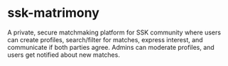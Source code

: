 # ssk-matrimony
A private, secure matchmaking platform for SSK community where users can create profiles, search/filter for matches, express interest, and communicate if both parties agree. Admins can moderate profiles, and users get notified about new matches.
